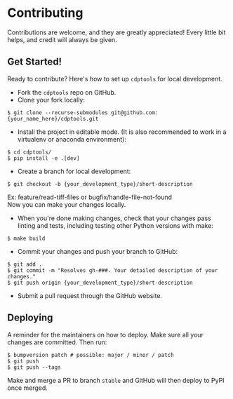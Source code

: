 # Contributing

Contributions are welcome, and they are greatly appreciated! Every little bit
helps, and credit will always be given.

## Get Started!
Ready to contribute? Here's how to set up `cdptools` for local development.

* Fork the `cdptools` repo on GitHub.
* Clone your fork locally:

```
$ git clone --recurse-submodules git@github.com:{your_name_here}/cdptools.git
```

* Install the project in editable mode. (It is also recommended to work in a virtualenv or anaconda environment):

```
$ cd cdptools/
$ pip install -e .[dev]
```

* Create a branch for local development:

```
$ git checkout -b {your_development_type}/short-description
```
Ex: feature/read-tiff-files or bugfix/handle-file-not-found<br>
Now you can make your changes locally.<br>

* When you're done making changes, check that your changes pass linting and tests, including testing other Python
versions with make:

```
$ make build
```

* Commit your changes and push your branch to GitHub:

```
$ git add .
$ git commit -m "Resolves gh-###. Your detailed description of your changes."
$ git push origin {your_development_type}/short-description
```

* Submit a pull request through the GitHub website.

## Deploying

A reminder for the maintainers on how to deploy.
Make sure all your changes are committed.
Then run:

```
$ bumpversion patch # possible: major / minor / patch
$ git push
$ git push --tags
```

Make and merge a PR to branch `stable` and GitHub will then deploy to PyPI once merged.
